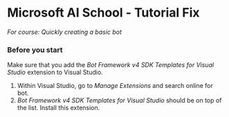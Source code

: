 # Microsoft AI School - Tutorial Fix
*For course: Quickly creating a basic bot*

### Before you start
Make sure that you add the *Bot Framework v4 SDK Templates for Visual Studio* extension to Visual Studio. 
1. Within Visual Studio, go to *Manage Extensions* and search online for bot.
2. *Bot Framework v4 SDK Templates for Visual Studio* should be on top of the list. Install this extension.


